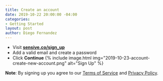 ```yaml
---
title: Create an account
date: 2019-10-22 20:00:00 -04:00
categories:
- Getting Started
layout: post
author: Diego Fernandez
---
```


- Visit [**sensive.co/sign_up**](https://app.sensive.co/sign_up)
- Add a valid email and create a password
- Click **Continue**
{% include image.html img="2019-10-23-account-create-new-account.png" alt="Sign Up" %}



**Note**: By signing up you agree to our [Terms of Service](https://sensive.co/terms) and [Privacy Policy](https://sensive.co/privacy).